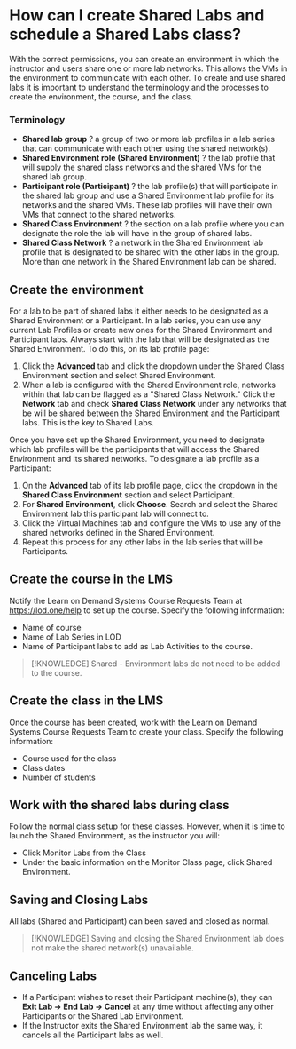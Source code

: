 # How can I create Shared Labs and schedule a Shared Labs class?

With the correct permissions, you can create an environment in which the instructor and users share one or more lab networks. This allows the VMs in the environment to communicate with each other. To create and use shared labs it is important to understand the terminology and the processes to create the environment, the course, and the class.

### Terminology

- **Shared lab group** ? a group of two or more lab profiles in a lab series that can communicate with each other using the shared network(s).
- **Shared Environment role (Shared Environment)** ? the lab profile that will supply the shared class networks and the shared VMs for the shared lab group.
- **Participant role (Participant)** ? the lab profile(s) that will participate in the shared lab group and use a Shared Environment lab profile for its networks and the shared VMs. These lab profiles will have their own VMs that connect to the shared networks.
- **Shared Class Environment** ? the section on a lab profile where you can designate the role the lab will have in the group of shared labs.
- **Shared Class Network** ? a network in the Shared Environment lab profile that is designated to be shared with the other labs in the group. More than one network in the Shared Environment lab can be shared.

## Create the environment

For a lab to be part of shared labs it either needs to be designated as a Shared Environment or a Participant. In a lab series, you can use any current Lab Profiles or create new ones for the Shared Environment and Participant labs. Always start with the lab that will be designated as the Shared Environment. To do this, on its lab profile page:

1. Click the **Advanced** tab and click the dropdown under the Shared Class Environment section and select Shared Environment.
1. When a lab is configured with the Shared Environment role, networks within that lab can be flagged as a "Shared Class Network." Click the **Network** tab and check **Shared Class Network** under any networks that be will be shared between the Shared Environment and the Participant labs. This is the key to Shared Labs.

Once you have set up the Shared Environment, you need to designate which lab profiles will be the participants that will access the Shared Environment and its shared networks. To designate a lab profile as a Participant:

1. On the **Advanced** tab of its lab profile page, click the dropdown in the **Shared Class Environment** section and select Participant.
1. For **Shared Environment**, click **Choose**. Search and select the Shared Environment lab this participant lab will connect to.
1. Click the Virtual Machines tab and configure the VMs to use any of the shared networks defined in the Shared Environment.
1. Repeat this process for any other labs in the lab series that will be Participants.

## Create the course in the LMS

Notify the Learn on Demand Systems Course Requests Team at https://lod.one/help to set up the course. Specify the following information:

- Name of course
- Name of Lab Series in LOD
- Name of Participant labs to add as Lab Activities to the course.

>[!KNOWLEDGE] Shared - Environment labs do not need to be added to the course.

## Create the class in the LMS

 Once the course has been created, work with the Learn on Demand Systems Course Requests Team to create your class. Specify the following information:

- Course used for the class
- Class dates
- Number of students

## Work with the shared labs during class

Follow the normal class setup for these classes. However, when it is time to launch the Shared Environment, as the instructor you will:

- Click Monitor Labs from the Class
- Under the basic information on the Monitor Class page, click Shared Environment.

## Saving and Closing Labs

All labs (Shared and Participant) can been saved and closed as normal. 

>[!KNOWLEDGE] Saving and closing the Shared Environment lab does not make the shared network(s) unavailable.

## Canceling Labs

- If a Participant wishes to reset their Participant machine(s), they can **Exit Lab -> End Lab -> Cancel** at any time without affecting any other Participants or the Shared Lab Environment.
- If the Instructor exits the Shared Environment lab the same way, it cancels all the Participant labs as well.
